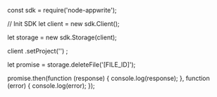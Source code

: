 const sdk = require('node-appwrite');

// Init SDK
let client = new sdk.Client();

let storage = new sdk.Storage(client);

client
    .setProject('')
;

let promise = storage.deleteFile('[FILE_ID]');

promise.then(function (response) {
    console.log(response);
}, function (error) {
    console.log(error);
});
